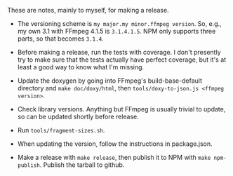 These are notes, mainly to myself, for making a release.

 * The versioning scheme is `my major.my minor.ffmpeg version`. So, e.g., my own
   3.1 with FFmpeg 4.1.5 is `3.1.4.1.5`. NPM only supports three parts, so that
   becomes `3.1.4`.

 * Before making a release, run the tests with coverage. I don't presently try
   to make sure that the tests actually have perfect coverage, but it's at least
   a good way to know what I'm missing.

 * Update the doxygen by going into FFmpeg's build-base-default directory and
   `make doc/doxy/html`, then `tools/doxy-to-json.js <ffmpeg version>`.

 * Check library versions. Anything but FFmpeg is usually trivial to update, so
   can be updated shortly before release.

 * Run `tools/fragment-sizes.sh`.

 * When updating the version, follow the instructions in package.json.

 * Make a release with `make release`, then publish it to NPM with `make
   npm-publish`. Publish the tarball to github.
